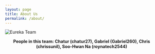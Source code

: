 ```yaml
---
layout: page
title: About Us
permalink: /about/
---
```


![Eureka Team](http://eurekadevelopment.github.io/images/ek_roms.jpg)

<p align="center">
  <b>People in this team: Chatur (chatur27), Gabriel (Gabriel260), Chris (chrissunil), Soo-Hwan Na (roynatech2544)</b><br>
  <br><br>
</p>  